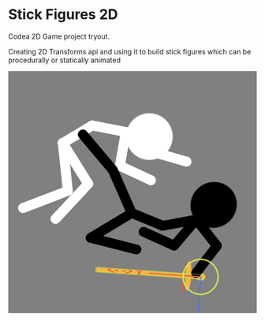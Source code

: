 # Stick Figures 2D

Codea 2D Game project tryout.

Creating 2D Transforms api and using it to build stick figures which can be procedurally or statically animated


![Icon](https://raw.githubusercontent.com/samermurad/codea-stick-figures/main/StickFigures.codea/Icon%402x.png)